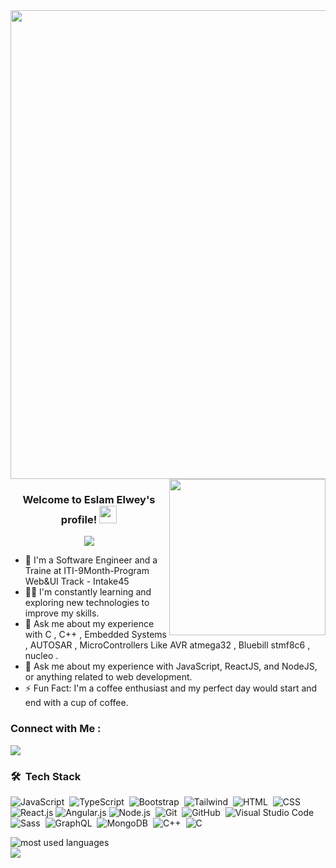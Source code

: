 
<img width="750" align="center"  src = "https://media2.giphy.com/media/v1.Y2lkPTc5MGI3NjExdWh4ZHltZnQ5aGpvYm52aTBwOGszb2IzcWxtN2JtZWRzNnpubnZreCZlcD12MV9pbnRlcm5hbF9naWZfYnlfaWQmY3Q9Zw/6Bvc7DWoZ1lZu/giphy.gif">
<img width="250" align="right" src="https://c.tenor.com/_DOBjnGspYAAAAAM/code-coding.gif">

<h3 align="center">
  Welcome to Eslam Elwey's profile!
  <img src="https://media.giphy.com/media/hvRJCLFzcasrR4ia7z/giphy.gif" width="28">
</h3>

<!-- Typing SVG by DenverCoder1 - https://github.com/DenverCoder1/readme-typing-svg -->
<p align="center">
  <a href="https://github.com/DenverCoder1/readme-typing-svg"><img src="https://readme-typing-svg.herokuapp.com/?lines=Full-stack%20web%20developer;Always%20learning%20new%20things&font=Fira%20Code&center=true&width=440&height=45&color=f75c7e&vCenter=true&size=22"></a>
</p> 

- 🏢 I'm a Software Engineer and a Traine at ITI-9Month-Program Web&UI Track - Intake45
- 👨‍💻 I'm constantly learning and exploring new technologies to improve my skills.
- 💬 Ask me about my experience with C , C++ , Embedded Systems , AUTOSAR , MicroControllers Like AVR atmega32 , Bluebill stmf8c6 , nucleo .
- 💬 Ask me about my experience with JavaScript, ReactJS, and NodeJS, or anything related to web development.
- ⚡ Fun Fact: I'm a coffee enthusiast and my perfect day would start and end with a cup of coffee.


### Connect with Me :

<a href="https://www.linkedin.com/in/eslam-elwey/" target="_blank"><img src="https://img.shields.io/badge/-Eslam%20Elwey-0077B5?style=for-the-badge&logo=Linkedin&logoColor=white"/></a>


### 🛠 &nbsp;Tech Stack
![JavaScript](https://img.shields.io/badge/-JavaScript-05122A?style=flat&logo=javascript)&nbsp;
![TypeScript](https://img.shields.io/badge/-TypeScript-05122A?style=flat&logo=typescript)&nbsp;
![Bootstrap](https://img.shields.io/badge/-Bootstrap-05122A?style=flat&logo=bootstrap&logoColor=563D7C)&nbsp;
![Tailwind](https://img.shields.io/badge/-TailwindCSS-05122A?style=flat&logo=tailwindcss&logoColor=563D7C)&nbsp;
![HTML](https://img.shields.io/badge/-HTML-05122A?style=flat&logo=HTML5)&nbsp;
![CSS](https://img.shields.io/badge/-CSS-05122A?style=flat&logo=CSS3&logoColor=1572B6)&nbsp;
![React.js](https://img.shields.io/badge/-React-05122A?style=flat&logo=react)
![Angular.js](https://img.shields.io/badge/-Angular-05122A?style=flat&logo=angular)
![Node.js](https://img.shields.io/badge/-Node.js-05122A?style=flat&logo=node.js&logoColor=339933)&nbsp;
![Git](https://img.shields.io/badge/-Git-05122A?style=flat&logo=git)&nbsp;
![GitHub](https://img.shields.io/badge/-GitHub-05122A?style=flat&logo=github)&nbsp;
![Visual Studio Code](https://img.shields.io/badge/-Visual%20Studio%20Code-05122A?style=flat&logo=visual-studio-code&logoColor=007ACC)&nbsp;
![Sass](https://img.shields.io/badge/-Sass-05122A?style=flat&logo=sass)&nbsp;
![GraphQL](https://img.shields.io/badge/-GraphQL-05122A?style=flat&logo=GraphQL)&nbsp;
![MongoDB](https://img.shields.io/badge/-MongoDB-05122A?style=flat&logo=MongoDB)&nbsp;
![C++](https://img.shields.io/badge/-C++-05122A?style=flat&logo=C++)&nbsp;
![C](https://img.shields.io/badge/--05122A?style=flat&logo=C)&nbsp;




<img align="left" src="https://github-readme-stats.vercel.app/api/top-langs?username=yousefdergham&show_icons=true&locale=en&layout=compact&theme=radical" alt="most used languages" />
<br>
<a href="https://komarev.com/ghpvc/?username=yousefdergham&style=for-the-badge">
    <img src="https://komarev.com/ghpvc/?username=yousefdergham&style=for-the-badge">
</a>

